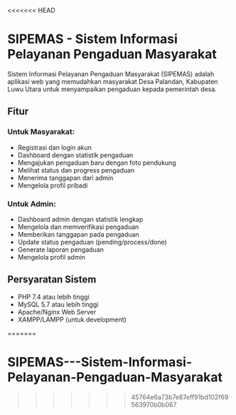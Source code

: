<<<<<<< HEAD
# SIPEMAS - Sistem Informasi Pelayanan Pengaduan Masyarakat

Sistem Informasi Pelayanan Pengaduan Masyarakat (SIPEMAS) adalah aplikasi web yang memudahkan masyarakat Desa Palandan, Kabupaten Luwu Utara untuk menyampaikan pengaduan kepada pemerintah desa.

## Fitur

### Untuk Masyarakat:
- Registrasi dan login akun
- Dashboard dengan statistik pengaduan
- Mengajukan pengaduan baru dengan foto pendukung
- Melihat status dan progress pengaduan
- Menerima tanggapan dari admin
- Mengelola profil pribadi

### Untuk Admin:
- Dashboard admin dengan statistik lengkap
- Mengelola dan memverifikasi pengaduan
- Memberikan tanggapan pada pengaduan
- Update status pengaduan (pending/process/done)
- Generate laporan pengaduan
- Mengelola profil admin

## Persyaratan Sistem

- PHP 7.4 atau lebih tinggi
- MySQL 5.7 atau lebih tinggi
- Apache/Nginx Web Server
- XAMPP/LAMPP (untuk development)

=======
# SIPEMAS---Sistem-Informasi-Pelayanan-Pengaduan-Masyarakat
>>>>>>> 45764e6a73b7e87eff91bd102f69563970b0b067
